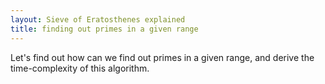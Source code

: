 ```yaml
---
layout: Sieve of Eratosthenes explained
title: finding out primes in a given range
---
```


Let's find out how can we find out primes in a given range, and derive the time-complexity of this algorithm.
